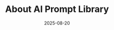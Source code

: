 ---
title: "About AI Prompt Library"
slug: "about"
url: "/about/"
type: "page"
layout: "about"
date: 2025-08-20
lastmod: 2025-08-20
description: "AI Prompt Library is a collection of useful and reusable AI prompts designed to help users quickly find and implement effective prompts for various AI models. Free AI prompts, ChatGPT prompts, prompt engineering resources."
robots: "index,follow"
keywords: "AI prompts, ChatGPT prompts, prompt engineering, AI prompt templates, prompt sharing"
---